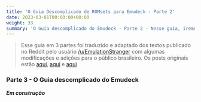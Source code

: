 ```yaml
---
title: 'O Guia Descomplicado de ROMsets para Emudeck - Parte 2'
date: 2023-03-01T00:00:00+00:00
weight: 33
summary: 'O Guia descomplicado do Emudeck - Parte 2 - Nesse guia, iremos falar sobre todos os detalhes sobre o uso do Emudeck no Steam Deck'
---
```


> Esse guia em 3 partes foi traduzido e adaptado dos textos publicado no Reddit pelo usuário [/u/EmulationStranger](https://www.reddit.com/user/EmulationStranger/) com algumas modificações e adições para o público brasileiro. Os posts originais estão [aqui](https://www.reddit.com/user/EmulationStranger/comments/11kom88/idiots_guide_to_steam_rom_manager_for_emudeck/), [aqui](https://www.reddit.com/r/SteamDeckEmulation/comments/11kcrhf/idiots_guide_to_romsets_for_emudeck/) e [aqui](https://www.reddit.com/user/EmulationStranger/comments/11j09qc/idiots_guide_to_emudeck_where_to_find_bios_and/)


### Parte 3 - O Guia descomplicado do Emudeck
**_Em construção_**